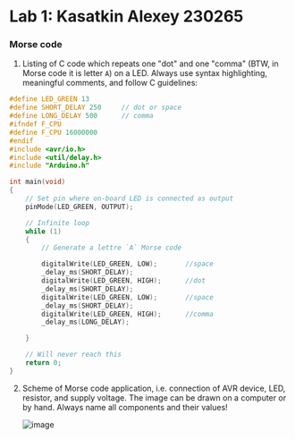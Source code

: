 
# Lab 1: Kasatkin Alexey **230265**

### Morse code

1. Listing of C code which repeats one "dot" and one "comma" (BTW, in Morse code it is letter `A`) on a LED. Always use syntax highlighting, meaningful comments, and follow C guidelines:

```c
#define LED_GREEN 13  
#define SHORT_DELAY 250     // dot or space
#define LONG_DELAY 500      // comma
#ifndef F_CPU
#define F_CPU 16000000 
#endif
#include <avr/io.h>    
#include <util/delay.h> 
#include "Arduino.h"        

int main(void)
{
    // Set pin where on-board LED is connected as output
    pinMode(LED_GREEN, OUTPUT);

    // Infinite loop
    while (1)
    {
        // Generate a lettre `A` Morse code

        digitalWrite(LED_GREEN, LOW);       //space
        _delay_ms(SHORT_DELAY);                 
        digitalWrite(LED_GREEN, HIGH);      //dot
        _delay_ms(SHORT_DELAY);
        digitalWrite(LED_GREEN, LOW);       //space
        _delay_ms(SHORT_DELAY);
        digitalWrite(LED_GREEN, HIGH);      //comma
        _delay_ms(LONG_DELAY);

    }

    // Will never reach this
    return 0;
}
```

2. Scheme of Morse code application, i.e. connection of AVR device, LED, resistor, and supply voltage. The image can be drawn on a computer or by hand. Always name all components and their values!

   ![image](https://user-images.githubusercontent.com/99397789/193793991-c8b568df-4b79-40f2-b82e-107e97a93a23.png)
